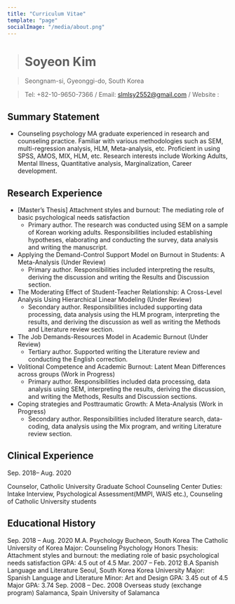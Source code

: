 ```yaml
---
title: "Curriculum Vitae"
template: "page"
socialImage: "/media/about.png"
---
```


> # Soyeon Kim

> Seongnam-si, Gyeonggi-do, South Korea

> Tel: +82-10-9650-7366 / Email: slmlsy2552@gmail.com / Website :

## Summary Statement
- Counseling psychology MA graduate experienced in research and counseling practice. Familiar with various methodologies such as SEM, multi-regression analysis, HLM, Meta-analysis, etc. Proficient in using SPSS, AMOS, MIX, HLM, etc. Research interests include Working Adults, Mental Illness, Quantitative analysis, Marginalization, Career development.

## Research Experience
- [Master’s Thesis] Attachment styles and burnout: The mediating role of basic psychological needs satisfaction
  - Primary author. The research was conducted using SEM on a sample of Korean working adults. Responsibilities included establishing hypotheses, elaborating and conducting the survey, data analysis and writing the manuscript.
- Applying the Demand-Control Support Model on Burnout in Students: A Meta-Analysis (Under Review)
  - Primary author. Responsibilities included interpreting the results, deriving the discussion and writing the Results and Discussion section.
- The Moderating Effect of Student-Teacher Relationship: A Cross-Level Analysis Using Hierarchical Linear Modeling (Under Review)
  - Secondary author. Responsibilities included supporting data processing, data analysis using the HLM program, interpreting the results, and deriving the discussion as well as writing the Methods and Literature review section.
- The Job Demands-Resources Model in Academic Burnout (Under Review)
  - Tertiary author. Supported writing the Literature review and conducting the English correction.
- Volitional Competence and Academic Burnout: Latent Mean Differences across groups (Work in Progress)
  - Primary author. Responsibilities included data processing, data analysis using SEM, interpreting the results, deriving the discussion, and writing the Methods, Results and Discussion sections.
- Coping strategies and Posttraumatic Growth: A Meta-Analysis (Work in Progress)
  - Secondary author. Responsibilities included literature search, data-coding, data analysis using the Mix program, and writing Literature review section.

## Clinical Experience
Sep. 2018– Aug. 2020

Counselor, Catholic University Graduate School Counseling Center
Duties: Intake Interview, Psychological Assessment(MMPI, WAIS etc.), Counseling of Catholic University students

## Educational History
Sep. 2018 – Aug. 2020 M.A. Psychology Bucheon, South Korea
The Catholic University of Korea
Major: Counseling Psychology
Honors Thesis: Attachment styles and burnout: the mediating role of basic psychological needs satisfaction
GPA: 4.5 out of 4.5
Mar. 2007 – Feb. 2012 B.A Spanish Language and Literature Seoul, South Korea
Korea University
Major: Spanish Language and Literature
Minor: Art and Design
GPA: 3.45 out of 4.5
Major GPA: 3.74
Sep. 2008 – Dec. 2008 Overseas study (exchange program) Salamanca, Spain
University of Salamanca